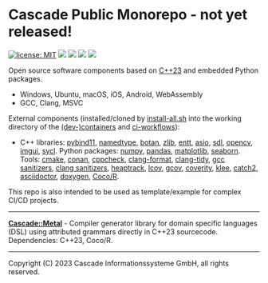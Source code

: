 # Cascade Public Monorepo - not yet released!

[![license: MIT](https://img.shields.io/badge/license-MIT-brightgreen.svg)](https://opensource.org/licenses/MIT)
[![](https://github.com/cascade-gmbh/cascade-public/actions/workflows/build.yml/badge.svg)](.github/workflows/build.yml)
[![](https://github.com/cascade-gmbh/cascade-public/actions/workflows/test.yml/badge.svg)](.github/workflows/test.yml)
[![](https://github.com/cascade-gmbh/cascade-public/actions/workflows/doc.yml/badge.svg)](.github/workflows/doc.yml)
[![](https://github.com/cascade-gmbh/cascade-public/actions/workflows/deploy.yml/badge.svg)](.github/workflows/deploy.yml)

Open source software components based on [C++23](https://en.cppreference.com/w/cpp/compiler_support/23) and embedded Python packages.

- Windows, Ubuntu, macOS, iOS, Android, WebAssembly 
- GCC, Clang, MSVC

External components (installed/cloned by [install-all.sh](.github/scripts/install-all.sh) into the working directory of the [(dev-)containers](.github/containers) and [ci-workflows](.github/workflows)):

- C++ libraries:
  [pybind11](https://github.com/pybind/pybind11),
  [namedtype](https://github.com/joboccara/NamedType),
  [botan](https://github.com/randombit/botan),
  [zlib](https://github.com/madler/zlib),
  [entt](https://github.com/skypjack/entt),
  [asio](https://github.com/chriskohlhoff/asio),
  [sdl](https://github.com/libsdl-org/SDL),
  [opencv](https://github.com/opencv/opencv),
  [imgui](https://github.com/ocornut/imgui.git),
  [sycl](https://github.com/codeplaysoftware/computecpp-sdk.git).
Python packages:
  [numpy](https://github.com/numpy/numpy),
  [pandas](https://github.com/pandas-dev/pandas),
  [matplotlib](https://github.com/matplotlib/matplotlib),
  [seaborn](https://github.com/mwaskom/seaborn).
Tools:
  [cmake](),
  [conan](),
  [cppcheck](),
  [clang-format](),
  [clang-tidy](),
  [gcc sanitizers](),
  [clang sanitizers](),
  [heaptrack](),
  [lcov](),
  [gcov](),
  [coverity](),
  [klee](https://github.com/klee/klee),
  [catch2](https://github.com/catchorg/Catch2),
  [asciidoctor](https://github.com/asciidoctor/asciidoctor),
  [doxygen](https://github.com/doxygen/doxygen),
  [Coco/R](https://github.com/mingodad/CocoR-CPP).

This repo is also intended to be used as template/example for complex CI/CD projects.

---

[**Cascade::Metal**](components/metal) - Compiler generator library for domain specific languages (DSL) using attributed grammars directly in C++23 sourcecode. Dependencies: C++23, Coco/R.

---

Copyright (C) 2023 Cascade Informationssysteme GmbH, all rights reserved.
